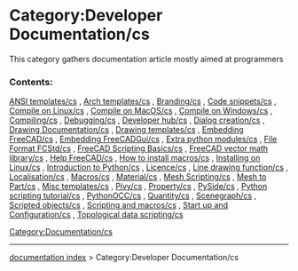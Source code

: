 # Category:Developer Documentation/cs
This category gathers documentation article mostly aimed at programmers

### Contents:

[ANSI templates/cs](ANSI_templates/cs.md) , [Arch templates/cs](Arch_templates/cs.md) , [Branding/cs](Branding/cs.md) , [Code snippets/cs](Code_snippets/cs.md) , [Compile on Linux/cs](Compile_on_Linux/cs.md) , [Compile on MacOS/cs](Compile_on_MacOS/cs.md) , [Compile on Windows/cs](Compile_on_Windows/cs.md) , [Compiling/cs](Compiling/cs.md) , [Debugging/cs](Debugging/cs.md) , [Developer hub/cs](Developer_hub/cs.md) , [Dialog creation/cs](Dialog_creation/cs.md) , [Drawing Documentation/cs](Drawing_Documentation/cs.md) , [Drawing templates/cs](Drawing_templates/cs.md) , [Embedding FreeCAD/cs](Embedding_FreeCAD/cs.md) , [Embedding FreeCADGui/cs](Embedding_FreeCADGui/cs.md) , [Extra python modules/cs](Extra_python_modules/cs.md) , [File Format FCStd/cs](File_Format_FCStd/cs.md) , [FreeCAD Scripting Basics/cs](FreeCAD_Scripting_Basics/cs.md) , [FreeCAD vector math library/cs](FreeCAD_vector_math_library/cs.md) , [Help FreeCAD/cs](Help_FreeCAD/cs.md) , [How to install macros/cs](How_to_install_macros/cs.md) , [Installing on Linux/cs](Installing_on_Linux/cs.md) , [Introduction to Python/cs](Introduction_to_Python/cs.md) , [Licence/cs](Licence/cs.md) , [Line drawing function/cs](Line_drawing_function/cs.md) , [Localisation/cs](Localisation/cs.md) , [Macros/cs](Macros/cs.md) , [Material/cs](Material/cs.md) , [Mesh Scripting/cs](Mesh_Scripting/cs.md) , [Mesh to Part/cs](Mesh_to_Part/cs.md) , [Misc templates/cs](Misc_templates/cs.md) , [Pivy/cs](Pivy/cs.md) , [Property/cs](Property/cs.md) , [PySide/cs](PySide/cs.md) , [Python scripting tutorial/cs](Python_scripting_tutorial/cs.md) , [PythonOCC/cs](PythonOCC/cs.md) , [Quantity/cs](Quantity/cs.md) , [Scenegraph/cs](Scenegraph/cs.md) , [Scripted objects/cs](Scripted_objects/cs.md) , [Scripting and macros/cs](Scripting_and_macros/cs.md) , [Start up and Configuration/cs](Start_up_and_Configuration/cs.md) , [Topological data scripting/cs](Topological_data_scripting/cs.md)

[Category:Documentation/cs](Category:Documentation/cs.md)

---
[documentation index](../README.md) > Category:Developer Documentation/cs
